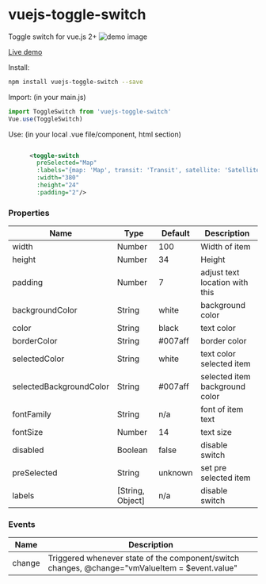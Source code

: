 # vuejs-toggle-switch
Toggle switch for vue.js 2+
![demo image](https://github.com/larsmars/vuejs-toggle-switch/blob/master/demo/src/assets/demo_img.png)

[Live demo](http://softwarefun.no/#/toggleswitch)

Install:
```bash
npm install vuejs-toggle-switch --save
```

Import: (in your main.js)
```javascript
import ToggleSwitch from 'vuejs-toggle-switch'
Vue.use(ToggleSwitch)
```

Use: (in your local .vue file/component, html section)
```xml

      <toggle-switch
        preSelected="Map"
        :labels="{map: 'Map', transit: 'Transit', satellite: 'Satellite'}"
        :width="380"
        :height="24"
        :padding="2"/>
```

### Properties

| Name      | Type              | Default     | Description                        |
| ---       | ---               | ---         | ---                                |
| width     | Number           | 100       | Width of item|
| height      | Number           | 34       | Height |
| padding     | Number           | 7       | adjust text location with this |
| backgroundColor      | String           | white       | background color |
| color     | String           | black       | text color|
| borderColor      | String  | #007aff | border color |
| selectedColor     | String           | white     | text color selected item |
| selectedBackgroundColor      | String           | #007aff       | selected item background color |
| fontFamily     | String           | n/a  | font of item text |
| fontSize      | Number           | 14     | text size |
| disabled     | Boolean           | false       | disable switch |
| preSelected     | String           | unknown       | set pre selected item |
| labels     | [String, Object]           | n/a       | disable switch |

### Events

| Name   | Description              |
| ---    | ---                      |
| change | Triggered whenever state of the component/switch changes, @change="vmValueItem = $event.value" |


